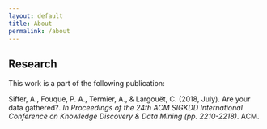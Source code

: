 ```yaml
---
layout: default
title: About
permalink: /about
---
```


## Research

This work is a part of the following publication:

Siffer, A., Fouque, P. A., Termier, A., & Largouët, C. (2018, July). Are your data gathered?. *In Proceedings of the 24th ACM SIGKDD International Conference on Knowledge Discovery & Data Mining (pp. 2210-2218)*. ACM.
